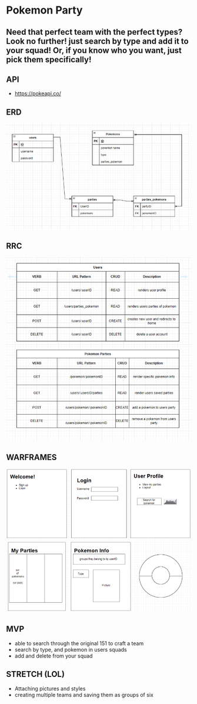 # Pokemon Party
## Need that perfect team with the perfect types? Look no further! just search by type and add it to your squad! Or, if you know who you want, just pick them specifically!



## API
* https://pokeapi.co/

## ERD

![ERD](./images/project-2-ERD.PNG)

## RRC

![RRD](./images/project-2-rrd.PNG)


## WARFRAMES

![wireframe](./images/project-2-wireframe.PNG)

## MVP
* able to search through the original 151 to craft a team
* search by type, and pokemon in users squads
* add and delete from your squad

## STRETCH (LOL)
* Attaching pictures and styles
* creating multiple teams and saving them as groups of six